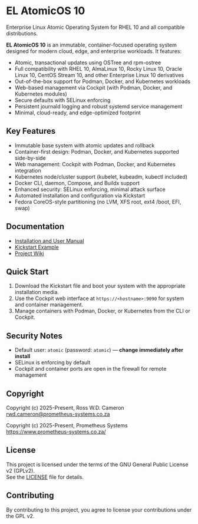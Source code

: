 # EL AtomicOS 10

Enterprise Linux Atomic Operating System for RHEL 10 and all compatible distributions.

**EL AtomicOS 10** is an immutable, container-focused operating system designed for modern cloud, edge, and enterprise workloads. It features:

- Atomic, transactional updates using OSTree and rpm-ostree
- Full compatibility with RHEL 10, AlmaLinux 10, Rocky Linux 10, Oracle Linux 10, CentOS Stream 10, and other Enterprise Linux 10 derivatives
- Out-of-the-box support for Podman, Docker, and Kubernetes workloads
- Web-based management via Cockpit (with Podman, Docker, and Kubernetes modules)
- Secure defaults with SELinux enforcing
- Persistent journald logging and robust systemd service management
- Minimal, cloud-ready, and edge-optimized footprint

## Key Features

- Immutable base system with atomic updates and rollback
- Container-first design: Podman, Docker, and Kubernetes supported side-by-side
- Web management: Cockpit with Podman, Docker, and Kubernetes integration
- Kubernetes node/cluster support (kubelet, kubeadm, kubectl included)
- Docker CLI, daemon, Compose, and Buildx support
- Enhanced security: SELinux enforcing, minimal attack surface
- Automated installation and configuration via Kickstart
- Fedora CoreOS-style partitioning (no LVM, XFS root, ext4 /boot, EFI, swap)

## Documentation

- [Installation and User Manual](./EL%20AtomicOS%2010%20Manual.md)
- [Kickstart Example](./EL_AtomicOS_10_kickstart.ks)
- [Project Wiki](https://github.com/prometheus-systems-tech/EL-AtomicOS/wiki)

## Quick Start

1. Download the Kickstart file and boot your system with the appropriate installation media.
2. Use the Cockpit web interface at `https://<hostname>:9090` for system and container management.
3. Manage containers with Podman, Docker, or Kubernetes from the CLI or Cockpit.

## Security Notes

- Default user: `atomic` (password: `atomic`) — **change immediately after install**
- SELinux is enforcing by default
- Cockpit and container ports are open in the firewall for remote management

## Copyright

Copyright (c) 2025-Present, Ross W.D. Cameron \
                            <rwd.cameron@prometheus-systems.co.za>  

Copyright (c) 2025-Present, Prometheus Systems \
                            <https://www.prometheus-systems.co.za/>

## License

This project is licensed under the terms of the GNU General Public License v2 (GPLv2).  
See the [LICENSE](LICENSE) file for details.

## Contributing

By contributing to this project, you agree to license your contributions under the GPL v2.
